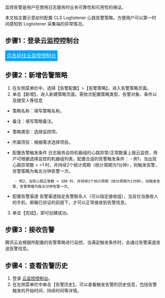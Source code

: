 监控告警是用户在使用日志服务时业务可靠性和可用性的保证。

本文档主要示意如何配置 CLS Loglistener 心跳告警策略，方便用户可以第一时间感知到 Loglistener 采集端的异常情况。



## 步骤1：登录云监控控制台


<div style="background-color:#00A4FF; width: 170px; height: 35px; line-height:35px; text-align:center;"><a href="https://console.cloud.tencent.com/monitor/overview" target="_blank"  style="color: white; font-size:16px;"  hotrep="document.guide.3128.btn2">点击前往云监控控制台</a></div>




## 步骤2：新增告警策略

1. 在左侧菜单栏中，选择【告警配置】>【告警策略】，进入告警策略页面。
2. 单击【新增】，进入新建策略页面。需依次配置策略类型、告警对象、条件以及接受人等信息
 - 策略名称：填写策略名称。
 - 备注：填写策略备注。
 - 策略类型：选择监控项。
 - 所属项目：根据需求选择项目。
 - 配置告警触发条件
 日志服务会将机器组的心跳异常/正常数量上报云监控，用户可根据选择监控的机器组列表，配置合适的告警触发条件：
		- 例1，当出现心跳异常数 > =1 时，并持续2个统计周期（统计周期为1分钟），则触发告警，告警策略为每五分钟告警一次。
	
		- 例2，当现心跳正常数 < 100 时，并持续2个统计周期（统计周期为1分钟），则触发告警，告警策略为每五分钟告警一次。
	
 - 配置告警渠道
    告警渠道指定告警联系人（可以指定接收组），当且仅当接收人的手机、邮箱已验证的前提下，才可以正常接收到告警信息。
3. 单击【完成】，即可创建成功。




## 步骤3：接收告警

腾讯云会根据所配置的告警策略进行监控，当满足触发条件时，会通过告警渠道发送告警信息。





## 步骤4：查看告警历史

1. 登录 [云监控控制台](https://console.cloud.tencent.com/monitor/overview)。
2. 在左侧菜单栏中单击【告警历史】，可以查看触发告警的历史信息，包括告警触发的开始时间、持续时间等详情。
